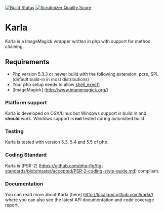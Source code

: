 [![Build Status](https://secure.travis-ci.org/localgod/karla.png?branch=master)](http://travis-ci.org/localgod/karla)
[![Scrutinizer Quality Score](https://scrutinizer-ci.com/g/localgod/Karla/badges/quality-score.png?s=5f6a3660329986ab8232c8010278f6545a028f4a)](https://scrutinizer-ci.com/g/localgod/Karla/)
# Karla

Karla is a ImageMagick wrapper written in php with support for method chaining. 

## Requirements

 * Php version 5.3.3 or newer build with the following extension: pcre, SPL (default build-in in most distributions)
 * Your php setup needs to allow [shell_exec()](http://php.net/manual/en/function.shell-exec.php)
 * [ImageMagick] (http://www.imagemagick.org/)
 
### Platform support

Karla is developed on OSX/Linux but Windows support is build in and **should** work. 
Windows support is **not** tested during automated build.

### Testing

Karla is tested with version 5.3, 5.4 and 5.5 of php. 

### Coding Standard

Karla is [PSR-2] (https://github.com/php-fig/fig-standards/blob/master/accepted/PSR-2-coding-style-guide.md) compliant. 

### Documentation

You can read more about Karla [here] (http://localgod.github.com/karla/) where you can also see the latest API documentation and code coverage report.

